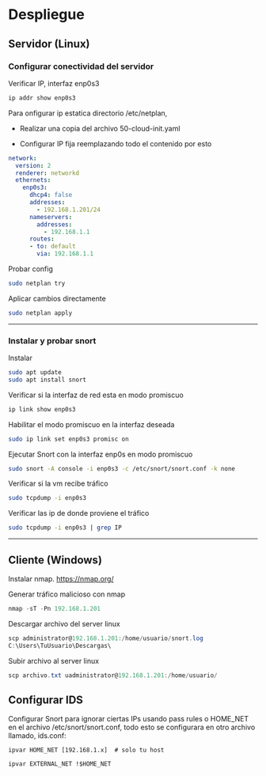# Despliegue

## Servidor (Linux)

### Configurar conectividad del servidor
Verificar IP, interfaz enp0s3
```bash
ip addr show enp0s3
```
Para onfigurar ip estatica directorio /etc/netplan, 

* Realizar una copia del archivo 50-cloud-init.yaml

* Configurar IP fija reemplazando todo el contenido por esto
```yaml
network:
  version: 2
  renderer: networkd
  ethernets:
    enp0s3:
      dhcp4: false
      addresses:
        - 192.168.1.201/24
      nameservers:
        addresses:
          - 192.168.1.1
      routes:
      - to: default
        via: 192.168.1.1
```
Probar config
```bash
sudo netplan try
```
Aplicar cambios directamente
```bash
sudo netplan apply
```
---
### Instalar y probar snort

Instalar
```bash
sudo apt update 
sudo apt install snort
```
Verificar si la interfaz de red esta en modo promiscuo
```bash
ip link show enp0s3
```
Habilitar el modo promiscuo en la interfaz deseada
```bash
sudo ip link set enp0s3 promisc on
```
Ejecutar Snort con la interfaz enp0s en modo promiscuo
```bash
sudo snort -A console -i enp0s3 -c /etc/snort/snort.conf -k none
```
Verificar si la vm recibe tráfico
```bash
sudo tcpdump -i enp0s3
```
Verificar las ip de donde proviene el tráfico
```bash
sudo tcpdump -i enp0s3 | grep IP
```
---
## Cliente (Windows)
Instalar nmap.
https://nmap.org/

Generar tráfico malicioso con nmap
```powershell
nmap -sT -Pn 192.168.1.201
```
Descargar archivo del server linux

```powershell
scp administrator@192.168.1.201:/home/usuario/snort.log 
C:\Users\TuUsuario\Descargas\
```

Subir archivo al server linux
```powershell
scp archivo.txt uadministrator@192.168.1.201:/home/usuario/
```



## Configurar IDS
Configurar Snort para ignorar ciertas IPs usando pass rules o HOME_NET en el archivo /etc/snort/snort.conf, todo esto se configurara en otro archivo llamado, ids.conf:

```
ipvar HOME_NET [192.168.1.x]  # solo tu host
```
```
ipvar EXTERNAL_NET !$HOME_NET
```





